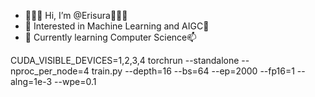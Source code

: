 - 👋👋👋 Hi, I’m @Erisura👋👋👋
- 👀 Interested in Machine Learning and AIGC👀
- 🌱 Currently learning Computer Science📫

CUDA_VISIBLE_DEVICES=1,2,3,4 torchrun --standalone --nproc_per_node=4 train.py --depth=16 --bs=64 --ep=2000 --fp16=1 --alng=1e-3 --wpe=0.1
